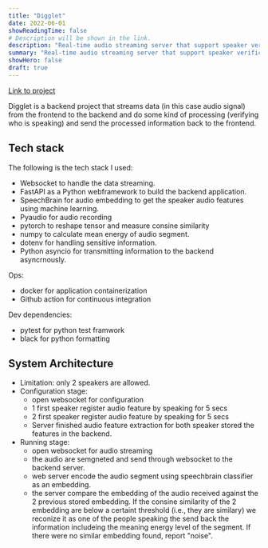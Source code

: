 ```yaml
---
title: "Digglet"
date: 2022-06-01
showReadingTime: false
# Description will be shown in the link.
description: "Real-time audio streaming server that support speaker verification and sound level detection."
summary: "Real-time audio streaming server that support speaker verification and sound level detection."
showHero: false
draft: true
---
```


<!-- What is the project about? -->

[Link to project](https://github.com/8igMac/diglett)

Digglet is a backend project that streams
data (in this case audio signal) from
the frontend to the backend and do some kind of processing (verifying
who is speaking) and send the processed information back to the frontend.

## Tech stack
The following is the tech stack I used:

- Websocket to handle the data streaming.
- FastAPI as a Python webframework to build the backend application.
- SpeechBrain for audio embedding to get the speaker audio features using
  machine learning.
- Pyaudio for audio recording
- pytorch to reshape tensor and measure consine similarity
- numpy to calculate mean energy of audio segment.
- dotenv for handling sensitive information.
- Python asyncio for transmitting information to the backend asyncrnously.

Ops:

- docker for application containerization
- Github action for continuous integration

Dev dependencies:

- pytest for python test framwork
- black for python formatting


## System Architecture
- Limitation: only 2 speakers are allowed.
- Configuration stage:
  - open websocket for configuration
  - 1 first speaker register audio feature by speaking for 5 secs
  - 2 first speaker register audio feature by speaking for 5 secs
  - Server finished audio feature extraction for both speaker stored
    the features in the backend.
- Running stage:
  - open websocket for audio streaming
  - the audio are semgneted and send through websocket to the backend
    server.
  - web server encode the audio segment using speechbrain classifier
    as an embedding.
  - the server compare the embedding of the audio received against
    the 2 previous stored embedding. If the consine similarity of the
    2 embedding are below a certaint threshold (i.e., they are similary)
    we reconize it as one of the people speaking the send back the 
    information includeing the meaning energy level of the segment. 
    If there were no similar embedding found, report "noise".